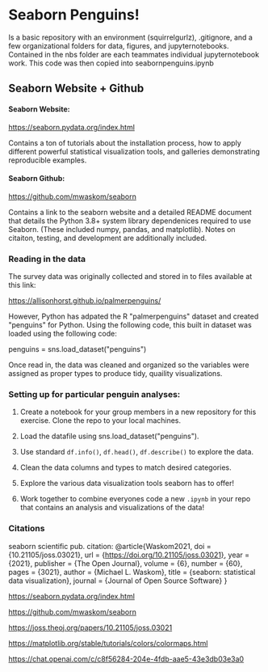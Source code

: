 # Seaborn Penguins!
Is a basic repository with an environment (squirrelgurlz), .gitignore, and a few organizational folders for data, figures, and jupyternotebooks.
Contained in the nbs folder are each teammates individual jupyternotebook work. This code was then copied into seabornpenguins.ipynb 

## Seaborn Website + Github
#### Seaborn Website: 

https://seaborn.pydata.org/index.html

Contains a ton of tutorials about the installation process, how to apply different powerful statistical visualization tools, and galleries demonstrating reproducible examples.

#### Seaborn Github:

https://github.com/mwaskom/seaborn

Contains a link to the seaborn website and a detailed README document that details the Python 3.8+ system library dependenices required to use Seaborn. (These included numpy, pandas, and matplotlib). Notes on citaiton, testing, and development are additionally included.  

### Reading in the data

The survey data was originally collected and stored in to files available at this link:

https://allisonhorst.github.io/palmerpenguins/

However, Python has adpated the R "palmerpenguins" dataset and created "penguins" for Python. Using the following code, this built in dataset was loaded using the following code:

penguins = sns.load_dataset("penguins")

Once read in, the data was cleaned and organized so the variables were assigned as proper types to produce tidy, quaility visualizations.

### Setting up for particular penguin analyses:

1. Create a notebook for your group members in a new repository for this exercise. Clone the repo to your local machines. 

2. Load the datafile using sns.load_dataset("penguins").

3. Use standard `df.info()`, `df.head()`, `df.describe()` to explore the data. 

4. Clean the data columns and types to match desired categories.

5. Explore the various data visualization tools seaborn has to offer!

6. Work together to combine everyones code a new `.ipynb` in your repo that contains an analysis and visualizations of the data!

### Citations
seaborn scientific pub. citation: @article{Waskom2021,
    doi = {10.21105/joss.03021},
    url = {https://doi.org/10.21105/joss.03021},
    year = {2021},
    publisher = {The Open Journal},
    volume = {6},
    number = {60},
    pages = {3021},
    author = {Michael L. Waskom},
    title = {seaborn: statistical data visualization},
    journal = {Journal of Open Source Software}
 }

 https://seaborn.pydata.org/index.html

https://github.com/mwaskom/seaborn

https://joss.theoj.org/papers/10.21105/joss.03021

https://matplotlib.org/stable/tutorials/colors/colormaps.html

https://chat.openai.com/c/c8f56284-204e-4fdb-aae5-43e3db03e3a0


